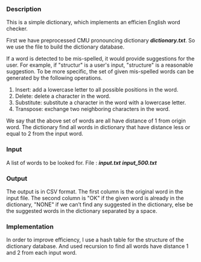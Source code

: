 ### Description
This is a simple dictionary, which implements an efficien English word checker. 

First we have preprocessed CMU pronouncing dictionary ***dictionary.txt***. So we use the file to build the dictionary database.

If a word is detected to be mis-spelled, it would provide suggestions for the user. For example, if "structur" is a user's input, "structure" is a reasonable suggestion. To be more specific, the set of given mis-spelled words can be generated by the following operations.
1. Insert: add a lowercase letter to all possible positions in the word.
2. Delete: delete a character in the word.
3. Substitute: substitute a character in the word with a lowercase letter.
4. Transpose: exchange two neighboring characters in the word.

We say that the above set of words are all have distance of 1 from origin word. The dictionary find all words in dictionary that have distance less or equal to 2 from the input word.

### Input
A list of words to be looked for.
File : ***input.txt*** ***input_500.txt***

### Output
The output is in CSV format. The first column is the original word in the input file. The second column is "OK" if the given word is already in the dictionary, "NONE" if we can’t find any suggested in the dictionary, else be the suggested words in the dictionary separated by a space. 


### Implementation
In order to improve efficiency, I use a hash table for the structure of the dictionary database.
And used recursion to find all words have distance 1 and 2 from each input word.

